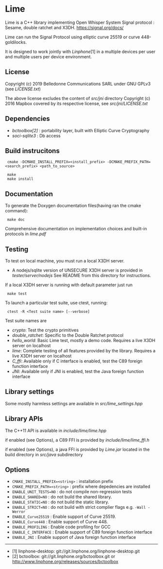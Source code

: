 Lime
=======

Lime is a C++ library implementing Open Whisper System Signal protocol :
Sesame, double ratchet and X3DH. https://signal.org/docs/

Lime can run the Signal Protocol using elliptic curve 25519 or curve 448-goldilocks.

It is designed to work jointly with *Linphone*[1] in a multiple devices per user and multiple users per device environment.


License
--------
Copyright (c) 2019 Belledonne Communications SARL under GNU GPLv3 (see *LICENSE.txt*)

The above license excludes the content of *src/jni* directory Copyright (c) 2016 Mapbox covered by its respective license,
see *src/jni/LICENSE.txt*

Dependencies
------------
- *bctoolbox[2]* : portability layer, built with Elliptic Curve Cryptography
- *soci-sqlite3* : Db access


Build instrucitons
------------------
```
 cmake -DCMAKE_INSTALL_PREFIX=<install_prefix> -DCMAKE_PREFIX_PATH=<search_prefix> <path_to_source>

 make
 make install
```

Documentation
-------------

To generate the Doxygen documentation files(having ran the cmake command):

```
 make doc
```

Comprehensive documentation on implementation choices and built-in protocols in *lime.pdf*


Testing
-------
To test on local machine, you must run a local X3DH server.
 - A nodejs/sqlite version of UNSECURE X3DH server is provided in *tester/server/nodejs*
 See README from this directory for instructions.

If a local X3DH server is running with default parameter just run
```
 make test
```

To launch a particular test suite, use ctest, running:
```
 ctest -R <Test suite name> [--verbose]
```

Test suite names are
- *crypto*: Test the crypto primitives
- *double_ratchet*: Specific to the Double Ratchet protocol
- *hello_world*: Basic Lime test, mostly a demo code. Requires a live X3DH server on localhost
- *lime*: Complete testing of all features provided by the library. Requires a live X3DH server on localhost
- *C_ffi*: Available only if C interface is enabled, test the C89 foreign function interface
- *JNI*: Available only if JNI is enabled, test the Java foreign function interface


Library settings
----------------
Some mostly harmless settings are available in *src/lime_settings.hpp*


Library APIs
-----------
The C++11 API is available in *include/lime/lime.hpp*

if enabled (see Options), a C89 FFI is provided by *include/lime/lime_ffi.h*

if enabled (see Options), a java FFI is provided by *Lime.jar* located in the build directory in *src/java* subdirectory


Options
-------

- `CMAKE_INSTALL_PREFIX=<string>` : installation prefix
- `CMAKE_PREFIX_PATH=<string>`    : prefix where depedencies are installed
- `ENABLE_UNIT_TESTS=NO`          : do not compile non-regression tests
- `ENABLE_SHARED=NO`              : do not build the shared library.
- `ENABLE_STATIC=NO`              : do not build the static library.
- `ENABLE_STRICT=NO`              : do not build with strict complier flags e.g. `-Wall -Werror`
- `ENABLE_Curve25519`             : Enable support of Curve 25519.
- `ENABLE_Curve448`               : Enable support of Curve 448.
- `ENABLE_PROFILING`              : Enable code profiling for GCC
- `ENABLE_C_INTERFACE`            : Enable support of C89 foreign function interface
- `ENABLE_JNI`                    : Enable support of Java foreign function interface

------------------

- [1] linphone-desktop: git://git.linphone.org/linphone-desktop.git
- [2] bctoolbox: git://git.linphone.org/bctoolbox.git or <http://www.linphone.org/releases/sources/bctoolbox>
